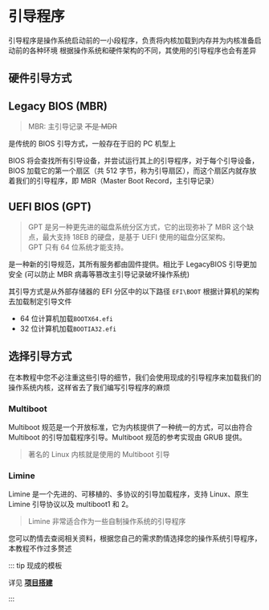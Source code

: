 # 引导程序

引导程序是操作系统启动前的一小段程序，负责将内核加载到内存并为内核准备启动前的各种环境
根据操作系统和硬件架构的不同，其使用的引导程序也会有差异

## 硬件引导方式

## Legacy BIOS (MBR)

> MBR: 主引导记录 ~~不是 MDR~~

是传统的 BIOS 引导方式，一般存在于旧的 PC 机型上

BIOS 将会查找所有引导设备，并尝试运行其上的引导程序，对于每个引导设备，BIOS 加载它的第一个扇区（共 512 字节，称为引导扇区），而这个扇区内就存放着我们的引导程序，即 MBR（Master Boot Record，主引导记录）

## UEFI BIOS (GPT)

> GPT 是另一种更先进的磁盘系统分区方式，它的出现弥补了 MBR 这个缺点，最大支持 18EB 的硬盘，是基于 UEFI 使用的磁盘分区架构。\
> GPT 只有 64 位系统才能支持。

是一种新的引导规范，其所有服务都由固件提供。相比于 LegacyBIOS 引导更加安全 (可以防止 MBR 病毒等篡改主引导记录破坏操作系统)

其引导方式是从外部存储器的 EFI 分区中的以下路径 `EFI\BOOT` 根据计算机的架构去加载制定引导文件

- 64 位计算机加载`BOOTX64.efi`
- 32 位计算机加载`BOOTIA32.efi`

## 选择引导方式

在本教程中您不必注重这些引导的细节，我们会使用现成的引导程序来加载我们的操作系统内核，这样省去了我们编写引导程序的麻烦

### Multiboot

Multiboot 规范是一个开放标准，它为内核提供了一种统一的方式，可以由符合 Multiboot 的引导加载程序引导。Multiboot 规范的参考实现由 GRUB 提供。

> 著名的 Linux 内核就是使用的 Multiboot 引导

### Limine

Limine 是一个先进的、可移植的、多协议的引导加载程序，支持 Linux、原生 Limine 引导协议以及 multiboot1 和 2。

> Limine 非常适合作为一些自制操作系统的引导程序

您可以酌情去查阅相关资料，根据您自己的需求酌情选择您的操作系统引导程序，本教程不作过多赘述

::: tip 现成的模板

详见 [**项目搭建**](/教程/正文/项目/MdrOS/build)

:::
